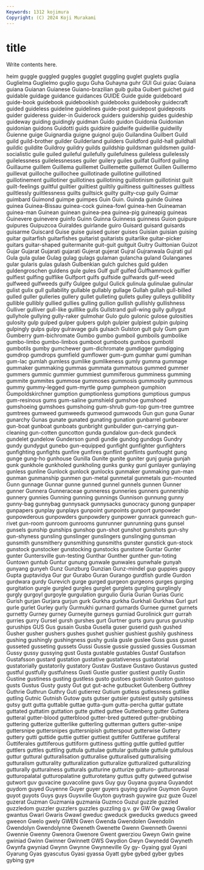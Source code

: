 ```yaml
---
Keywords: 1312 kojimura
Copyright: (C) 2024 Koji Murakami
---
```


# title

Write contents here.



heim guggle guggled guggles gugglet guggling guglet guglets guglia
Guglielma Guglielmo guglio gugu Guha Guhayna guhr GUI Gui guiac
Guiana guiana Guianan Guianese Guiano-brazilian guib guiba Guibert guichet guid
guidable guidage guidance guidances GUIDE Guide guide guideboard guide-book guidebook
guidebookish guidebooks guidebooky guidecraft guided guideless guideline guidelines guide-post guidepost
guideposts guider guideress guider-in Guiderock guiders guidership guides guideship guideway
guiding guidingly guidman Guido guidon Guidonia Guidonian guidonian guidons Guidotti
guids guidsire guidwife guidwillie guidwilly Guienne guige Guignardia guigne guignol
guijo Guilandina Guilbert Guild guild guild-brother guilder Guilderland guilders Guildford
guild-hall guildhall guildic guildite Guildroy guildry guilds guildship guildsman guildsmen
guild-socialistic guile guiled guileful guilefully guilefulness guileless guilelessly guilelessness guilelessnesses
guiler guilery guiles guilfat Guilford guiling Guillaume guillem Guillema guillemet
Guillemette guillemot Guillen Guillermo guillevat guilloche guillochee guillotinade guillotine guillotined
guillotinement guillotiner guillotines guillotining guillotinism guillotinist guilt guilt-feelings guiltful guiltier
guiltiest guiltily guiltiness guiltinesses guiltless guiltlessly guiltlessness guilts guiltsick guilty
guilty-cup guily Guimar guimbard Guimond guimpe guimpes Guin Guin. Guinda
guinde Guinea guinea Guinea-Bissau guinea-cock guinea-fowl guinea-hen Guineaman guinea-man Guinean
guinean guinea-pea guinea-pig guineapig guineas Guinevere guinevere guinfo Guinn Guinna
Guinness guinness Guion guipure guipures Guipuzcoa Guiraldes guirlande guiro Guisard
guisard guisards guisarme Guiscard Guise guise guised guiser guises Guisian
guisian guising guitar guitarfish guitarfishes guitarist guitarists guitarlike guitar-picker guitars
guitar-shaped guitermanite guit-guit guitguit Guitry Guittonian Guizot Gujar Gujarat Gujarati
gujarati Gujerat gujerat Gujral Gujranwala Gujrati gul Gula gula gulae
Gulag gulag gulags gulaman gulancha guland Gulanganes gular gularis gulas
gulash Gulbenkian gulch gulches guld gulden guldengroschen guldens gule gules
Gulf gulf gulfed Gulfhammock gulfier gulfiest gulfing gulflike Gulfport gulfs
gulfside gulfwards gulf-weed gulfweed gulfweeds gulfy Gulgee gulgul Gulick gulinula
gulinulae gulinular gulist gulix gull gullability gullable gullably gullage Gullah
gullah gull-billed gulled guller gulleries gullery gullet gulleting gullets gulley
gulleys gullibility gullible gullibly gullied gullies gulling gullion gullish gullishly
gullishness Gulliver gulliver gull-like gulllike gulls Gullstrand gull-wing gully gullygut
gullyhole gullying gully-raker gulmohar Gulo gulo gulonic gulose gulosities gulosity
gulp gulped gulper gulpers gulph gulpier gulpiest gulpin gulping gulpingly
gulps gulpy gulravage guls gulsach Gulston gult guly Gum gum
Gumberry gum-bichromate Gumbo gumbo gumboil gumboils gumbolike gumbo-limbo gumbo-limbos gumboot
gumboots gumbos gumbotil gumbotils gumby gumchewer gum-dichromate gumdigger gumdigging gumdrop
gumdrops gumfield gumflower gum-gum gumhar gumi gumihan gum-lac gumlah gumless
gumlike gumlikeness gumly gumma gummage gummaker gummaking gummas gummata gummatous
gummed gummer gummers gummic gummier gummiest gummiferous gumminess gumming gummite
gummites gummose gummoses gummosis gummosity gummous gummy gummy-legged gum-myrtle gump
gumpheon gumphion Gumpoldskirchner gumption gumptionless gumptions gumptious gumpus gum-resinous gums
gum-saline gumshield gumshoe gumshoed gumshoeing gumshoes gumshoing gum-shrub gum-top gum-tree
gumtree gumtrees gumweed gumweeds gumwood gumwoods Gun gun guna Gunar
gunarchy Gunas gunate gunated gunating gunation gunbarrel gunbearer gun-boat gunboat
gunboats gunbright gunbuilder gun-carrying gun-cleaning gun-cotten guncotton gunda gundalow gun-deck
gundeck gundelet gundelow Gunderson gundi gundie gundog gundogs Gundry gundy
gundygut gunebo gun-equipped gunfight gunfighter gunfighters gunfighting gunfights gunfire gunfires
gunflint gunflints gunfought gung gunge gung-ho gunhouse Gunilla Gunite gunite
guniter gunj gunja gunjah gunk gunkhole gunkholed gunkholing gunks gunky
gunl gunlayer gunlaying gunless gunline Gunlock gunlock gunlocks gunmaker gunmaking
gun-man gunman gunmanship gunmen gun-metal gunmetal gunmetals gun-mounted Gunn gunnage
Gunnar gunne gunned gunnel gunnels gunnen Gunner gunner Gunnera Gunneraceae
gunneress gunneries gunners gunnership gunnery gunnies Gunning gunning gunnings Gunnison
gunnung gunny gunny-bag gunnybag gunnysack gunnysacks gunocracy gunong gunpaper gunpapers
gunplay gunplays gunpoint gunpoints gunport gunpowder gunpowderous gunpowders gunpowdery gunpower
gunrack gunreach gun-rivet gun-room gunroom gunrooms gunrunner gunrunning guns gunsel
gunsels gunship gunships gunshop gun-shot gunshot gunshots gun-shy gun-shyness gunsling
gunslinger gunslingers gunslinging gunsman gunsmith gunsmithery gunsmithing gunsmiths gunster gunstick
gun-stock gunstock gunstocker gunstocking gunstocks gunstone Guntar Gunter gunter Guntersville
gun-testing Gunthar Gunther gunther gun-toting Guntown guntub Guntur gunung gunwale
gunwales gunwhale gunyah gunyang gunyeh Gunz Gunzburg Gunzian Gunz-mindel gup
guppies guppy Gupta guptavidya Gur gur Gurabo Guran Gurango gurdfish
gurdle Gurdon gurdwara gurdy Gurevich gurge gurged gurgeon gurgeons gurges
gurging gurgitation gurgle gurgled gurgles gurglet gurglets gurgling gurglingly gurgly
gurgoyl gurgoyle gurgulation gurgulio Guria Gurian Gurias Guric Gurish gurjan
Gurjara gurjun gurk Gurkha gurkha Gurkhali Gurkhas Gurl gurl gurle
gurlet Gurley gurly Gurmukhi gurnard gurnards Gurnee gurnet gurnets gurnetty
Gurney gurney Gurneyite gurneys gurniad Gurolinick gurr gurrah gurries gurry
Gursel gursh gurshes gurt Gurtner gurts guru gurus guruship guruships
GUS Gus gusain Gusba Gusella guser guserid gush gushed Gusher
gusher gushers gushes gushet gushier gushiest gushily gushiness gushing gushingly
gushingness gushy gusla gusle guslee Guss guss gusset gusseted gusseting
gussets Gussi Gussie gussie gussied gussies Gussman Gussy gussy gussying
gust Gusta gustable gustables Gustaf Gustafson Gustafsson gustard gustation gustative
gustativeness gustatorial gustatorially gustatorily gustatory Gustav Gustave Gustavo Gustavus gusted
gustful gustfully gustfulness Gusti Gustie gustier gustiest gustily Gustin Gustine
gustiness gusting gustless gusto gustoes gustoish Guston gustoso gusts Gustus
Gusty gusty Gut gut gut-ache gutbucket Gutenberg Guthrey Guthrie Guthrun
Guthry Guti gutierrez Gutium gutless gutlessness gutlike gutling Gutnic Gutnish
Gutow guts gutser gutsier gutsiest gutsily gutsiness gutsy gutt gutta
guttable guttae gutta-gum gutta-percha guttar guttate guttated guttatim guttation gutte
gutted guttee Guttenberg gutter Guttera gutteral gutter-blood gutterblood gutter-bred guttered
gutter-grubbing guttering gutterize gutterlike gutterling gutterman gutters gutter-snipe guttersnipe guttersnipes
guttersnipish gutterspout gutterwise Guttery guttery gutti guttide guttie guttier guttiest
guttifer Guttiferae guttiferal Guttiferales guttiferous guttiform guttiness gutting guttle guttled
guttler guttlers guttles guttling guttula guttulae guttular guttulate guttule guttulous
guttur guttural gutturalisation gutturalise gutturalised gutturalising gutturalism gutturality gutturalization gutturalize
gutturalized gutturalizing gutturally gutturalness gutturals gutturine gutturize gutturo- gutturonasal gutturopalatal
gutturopalatine gutturotetany guttus gutty gutweed gutwise gutwort guv guvacine guvacoline
guvs Guy guy Guyana guyana Guyandot guydom guyed Guyenne Guyer
guyer guyers guying guyline Guymon Guyon guyot guyots Guys guys
Guysville Guyton guytrash guywire guz guze Guzel guzerat Guzman Guzmania
guzmania Guzmco Guzul guzzle guzzled guzzledom guzzler guzzlers guzzles guzzling
g.v. gv GW Gw gwag Gwalior gwantus Gwari Gwaris Gwawl
gweduc gweduck gweducks gweducs gweed gweeon Gwelo gwely GWEN Gwen
Gwenda Gwendolen Gwendolin Gwendolyn Gwendolynne Gweneth Gwenette Gwenn Gwenneth Gwenni
Gwennie Gwenny Gwenora Gwenore Gwent gwerziou Gweyn Gwin gwine gwiniad
Gwinn Gwinner Gwinnett GWS Gwydion Gwyn Gwynedd Gwyneth Gwynfa gwyniad
Gwynn Gwynne Gwynneville Gy gy- Gyaing gyal Gyani Gyarung Gyas
gyascutus Gyasi gyassa Gyatt gybe gybed gyber gybes gybing gye
